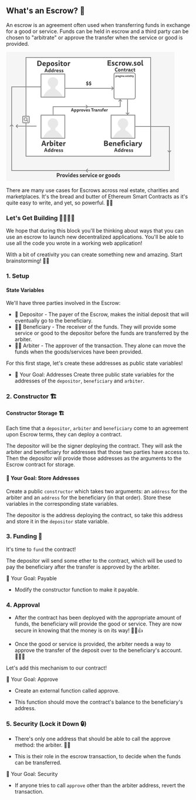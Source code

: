 ## What's an Escrow? 🤔
An escrow is an agreement often used when transferring funds in exchange for a good or service. Funds can be held in escrow and a third party can be chosen to "arbitrate" or approve the transfer when the service or good is provided.

![](./escrow.png)

There are many use cases for Escrows across real estate, charities and marketplaces. It's the bread and butter of Ethereum Smart Contracts as it's quite easy to write, and yet, so powerful. 🍞🧈

### Let's Get Building 👷‍♂️👷‍♀️
We hope that during this block you'll be thinking about ways that you can use an escrow to launch new decentralized applications. You'll be able to use all the code you wrote in a working web application!

With a bit of creativity you can create something new and amazing. Start brainstorming! 🧠🎨

### 1. Setup

#### State Variables
We'll have three parties involved in the Escrow:

- 🙂 Depositor - The payer of the Escrow, makes the initial deposit that will eventually go to the beneficiary.
- 👨‍🔧 Beneficiary - The receiver of the funds. They will provide some service or good to the depositor before the funds are transferred by the arbiter.
- 👩‍⚖️ Arbiter - The approver of the transaction. They alone can move the funds when the goods/services have been provided.

For this first stage, let's create these addresses as public state variables!

- 🏁 Your Goal: Addresses
Create three public state variables for the addresses of the `depositor`, `beneficiary` and `arbiter`.

### 2. Constructor  🏗️

#### Constructor Storage 🏗️
Each time that a `depositor`, `arbiter` and `beneficiary` come to an agreement upon Escrow terms, they can deploy a contract.

The depositor will be the signer deploying the contract. They will ask the arbiter and beneficiary for addresses that those two parties have access to. Then the depositor will provide those addresses as the arguments to the Escrow contract for storage.

#### 🏁 Your Goal: Store Addresses
Create a public `constructor` which takes two arguments: an `address` for the arbiter and an `address` for the beneficiary (in that order). Store these variables in the corresponding state variables.

The depositor is the address deploying the contract, so take this address and store it in the `depositor` state variable.



### 3. Funding 💸

It's time to `fund` the contract!

The depositor will send some ether to the contract, which will be used to pay the beneficiary after the transfer is approved by the arbiter.

🏁 Your Goal: Payable
- Modify the constructor function to make it payable.

### 4. Approval

- After the contract has been deployed with the appropriate amount of funds, the beneficiary will provide the good or service. They are now secure in knowing that the money is on its way! 👨‍🔧👍

- Once the good or service is provided, the arbiter needs a way to approve the transfer of the deposit over to the beneficiary's account. 👩‍⚖️🆗

Let's add this mechanism to our contract!

🏁 Your Goal: Approve
- Create an external function called approve.

- This function should move the contract's balance to the beneficiary's address.

### 5. Security (Lock it Down 🔒)

- There's only one address that should be able to call the approve method: the arbiter. 👩‍⚖️

- This is their role in the escrow transaction, to decide when the funds can be transferred.

🏁 Your Goal: Security
- If anyone tries to call `approve` other than the arbiter address, revert the transaction.
